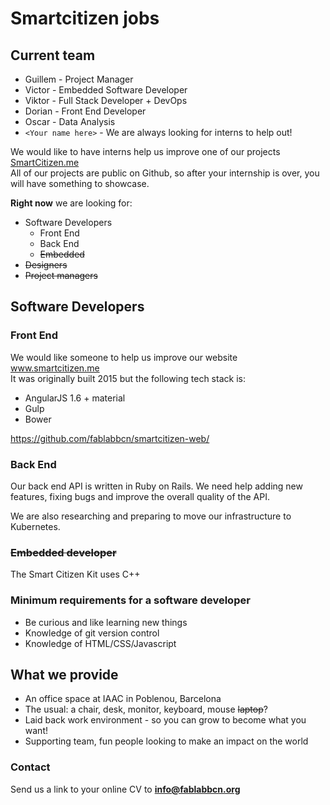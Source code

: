 <h1 id="smartcitizen-jobs">Smartcitizen jobs</h1>
<h2 id="current-team">Current team</h2>
<ul>
<li>Guillem - Project Manager</li>
<li>Victor - Embedded Software Developer</li>
<li>Viktor - Full Stack Developer + DevOps</li>
<li>Dorian - Front End Developer</li>
<li>Oscar - Data Analysis</li>
<li><code>&lt;Your name here&gt;</code> - We are always looking for interns to help out!</li>
</ul>
<p>We would like to have interns help us improve one of our projects <a href="http://SmartCitizen.me">SmartCitizen.me</a><br>
All of our projects are public on Github, so after your internship is over, you will have something to showcase.</p>
<p><strong>Right now</strong> we are looking for:</p>
<ul>
<li>Software Developers
<ul>
<li>Front End</li>
<li>Back End</li>
<li><s>Embedded</s></li>
</ul>
</li>
<li><s>Designers</s></li>
<li><s>Project managers</s></li>
</ul>
<h2 id="software-developers">Software Developers</h2>
<h3 id="front-end">Front End</h3>
<p>We would like someone to help us improve our website <a href="http://www.smartcitizen.me">www.smartcitizen.me</a><br>
It was originally built 2015 but the following tech stack is:</p>
<ul>
<li>AngularJS 1.6 + material</li>
<li>Gulp</li>
<li>Bower</li>
</ul>
<p><a href="https://github.com/fablabbcn/smartcitizen-web/">https://github.com/fablabbcn/smartcitizen-web/</a></p>
<h3 id="back-end">Back End</h3>
<p>Our back end API is written in Ruby on Rails. We need help adding new features, fixing bugs and improve the overall quality of the API.</p>
<p>We are also researching and preparing to move our infrastructure to Kubernetes.</p>
<h3 id="embedded-developer"><s>Embedded developer</s></h3>
<p>The Smart Citizen Kit uses C++</p>
<h3 id="minimum-requirements-for-a-software-developer">Minimum requirements for a software developer</h3>
<ul>
<li>Be curious and like learning new things</li>
<li>Knowledge of git version control</li>
<li>Knowledge of HTML/CSS/Javascript</li>
</ul>
<h2 id="what-we-provide">What we provide</h2>
<ul>
<li>An office space at IAAC in Poblenou, Barcelona</li>
<li>The usual: a chair, desk, monitor, keyboard, mouse <s>laptop</s>?</li>
<li>Laid back work environment - so you can grow to become what you want!</li>
<li>Supporting team, fun people looking to make an impact on the world</li>
</ul>
<h3 id="contact">Contact</h3>
<p>Send us a link to your online CV to <strong><a href="mailto:info@fablabbcn.org">info@fablabbcn.org</a></strong></p>

